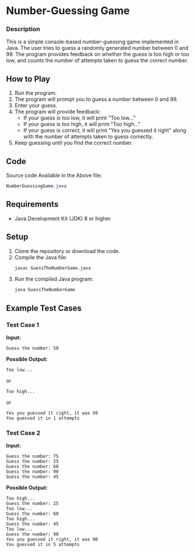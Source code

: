 
# Number-Guessing Game

### Description
This is a simple console-based number-guessing game implemented in Java. The user tries to guess a randomly generated number between 0 and 99. The program provides feedback on whether the guess is too high or too low, and counts the number of attempts taken to guess the correct number.

## How to Play
1. Run the program.
2. The program will prompt you to guess a number between 0 and 99.
3. Enter your guess.
4. The program will provide feedback:
   - If your guess is too low, it will print "Too low..."
   - If your guess is too high, it will print "Too high..."
   - If your guess is correct, it will print "Yes you guessed it right" along with the number of attempts taken to guess correctly.
5. Keep guessing until you find the correct number.

## Code
Source code Available in the Above file:
```java
NumberGuessingGame.java
```

## Requirements
- Java Development Kit (JDK) 8 or higher

## Setup
1. Clone the repository or download the code.
2. Compile the Java file:
   ```sh
   javac GuessTheNumberGame.java
   ```
3. Run the compiled Java program:
   ```sh
   java GuessTheNumberGame
   ```

## Example Test Cases

### Test Case 1
**Input:** 
```
Guess the number: 50
```
**Possible Output:**
```
Too low...
```
or
```
Too high...
```
or
```
Yes you guessed it right, it was 50
You guessed it in 1 attempts
```

### Test Case 2
**Input:** 
```
Guess the number: 75
Guess the number: 25
Guess the number: 60
Guess the number: 90
Guess the number: 45
```
**Possible Output:**
```
Too high...
Guess the number: 25
Too low...
Guess the number: 60
Too high...
Guess the number: 45
Too low...
Guess the number: 90
Yes you guessed it right, it was 90
You guessed it in 5 attempts
```
